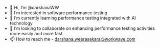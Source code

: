 - 👋 Hi, I’m @darshanaWW
- 👀 I’m interested in software performance testing
- 🌱 I’m currently learning performance testing integrated with AI technology
- 💞️ I’m looking to collaborate on enhancing performance testing activities more easily and more fast.
- 📫 How to reach me - darshana.weerasekara@workwave.com

<!---
darshanaWW/darshanaWW is a ✨ special ✨ repository because its `README.md` (this file) appears on your GitHub profile.
You can click the Preview link to take a look at your changes.
--->
